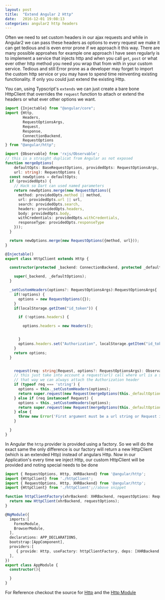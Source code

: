 ```yaml
---
layout: post
title:  "Extend Angular 2 Http"
date:   2016-12-01 19:08:13
categories: angular2 http headers
---
```

Often we need to set custom headers in our ajax requests and while in Angular2 we can pass these headers as options to 
every request we make it can get tedious and is even error prone if we approach it this way. There are many possible approahes 
for example one approach I have seen regularly is to implement a service that injects http and when you call `get`,  `post` or 
what ever other http method you need you wrap that from with in your custom service. Tedious and still Error prone as a 
developer may forget to import the custom http service or you may have to spend time reinventing existing functionality. If
only you could just extend the existing Http.

You can, using Typscript's `extends` we can just create a bare bone HttpClient that overrides the `request` function to attach
or extend the headers or what ever other options we want.

```ts
import {Injectable} from "@angular/core";
import {Http, 
        Headers, 
        RequestOptionsArgs, 
        Request, 
        Response, 
        ConnectionBackend, 
        RequestOptions
} from "@angular/http";

import {Observable} from 'rxjs/Observable';
// this is a straight duplicat from Angular as not exposed
function mergeOptions(
    defaultOpts: BaseRequestOptions, providedOpts: RequestOptionsArgs, method: RequestMethod,
    url: string): RequestOptions {
  const newOptions = defaultOpts;
  if (providedOpts) {
    // Hack so Dart can used named parameters
    return newOptions.merge(new RequestOptions({
      method: providedOpts.method || method,
      url: providedOpts.url || url,
      search: providedOpts.search,
      headers: providedOpts.headers,
      body: providedOpts.body,
      withCredentials: providedOpts.withCredentials,
      responseType: providedOpts.responseType
    }));
  }

  return newOptions.merge(new RequestOptions({method, url}));
}

@Injectable()
export class HttpClient extends Http {

  constructor(protected _backend: ConnectionBackend, protected _defaultOptions: RequestOptions) {

    super(_backend, _defaultOptions);
  }

  _setCustomHeaders(options?: RequestOptionsArgs):RequestOptionsArgs{
    if(!options) {
      options = new RequestOptions({});
    }
    if(localStorage.getItem("id_token")) {

      if (!options.headers) {

        options.headers = new Headers();


      }
      options.headers.set("Authorization", localStorage.getItem("id_token"))
    }
    return options;
  }


    request(req: string|Request, options?: RequestOptionsArgs): Observable<Response> {
    // this just take into account a request(url) call where url is a string
    // that way we can always attach the Authorization header
    if (typeof req === 'string') {
      options = this._setCustomHeaders(options);
      return super.request(new Request(mergeOptions(this._defaultOptions, options, RequestMethod.Get, <string>req)));
    } else if (req instanceof Request) {
      options = this._setCustomHeaders(options);
      return super.request(new Request(mergeOptions(this._defaultOptions, options, req.method, req.url)))
    } else {
      throw new Error('First argument must be a url string or Request instance.');
    }

  }
}
```
In Angular the `http` provider is provided using a factory. So we will do the exact same the only difference is our factory will return a new HttpClient (which is an extended Http) instead of angulars Http.
Now in our Application's every time we inject Http, our custom HttpClient will be provided and noting special needs to be done

```ts
import { RequestOptions, Http, XHRBackend} from '@angular/http';
import {HttpClient} from './httpClient';
import { RequestOptions, Http, XHRBackend} from '@angular/http';
import {HttpClient} from './httpClient';//above snippet

function httpClientFactory(xhrBackend: XHRBackend, requestOptions: RequestOptions): Http {
  return new HttpClient(xhrBackend, requestOptions);
}

@NgModule({
  imports:[
    FormsModule,
    BrowserModule,
  ],
  declarations: APP_DECLARATIONS,
  bootstrap:[AppComponent],
  providers:[
     { provide: Http, useFactory: httpClientFactory, deps: [XHRBackend, RequestOptions]}
  ],
})
export class AppModule {
  constructor(){

  }
}
```

For Reference checkout the source for [Http](https://github.com/angular/angular/blob/master/modules/%40angular/http/src/http.ts) and the [Http Module](https://github.com/angular/angular/blob/master/modules/%40angular/http/src/http_module.ts)



